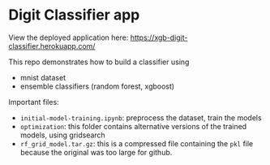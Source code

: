 # Digit Classifier app

View the deployed application here: https://xgb-digit-classifier.herokuapp.com/

This repo demonstrates how to build a classifier using 
* mnist dataset
* ensemble classifiers (random forest, xgboost)

Important files:
* `initial-model-training.ipynb`: preprocess the dataset, train the models
* `optimization`: this folder contains alternative versions of the trained models, using gridsearch
* `rf_grid_model.tar.gz`: this is a compressed file containing the `pkl` file because the original was too large for github.
